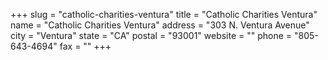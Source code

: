 +++
slug = "catholic-charities-ventura"
title = "Catholic Charities Ventura"
name = "Catholic Charities Ventura"
address = "303 N. Ventura Avenue"
city = "Ventura"
state = "CA"
postal = "93001"
website = ""
phone = "805-643-4694"
fax = ""
+++
